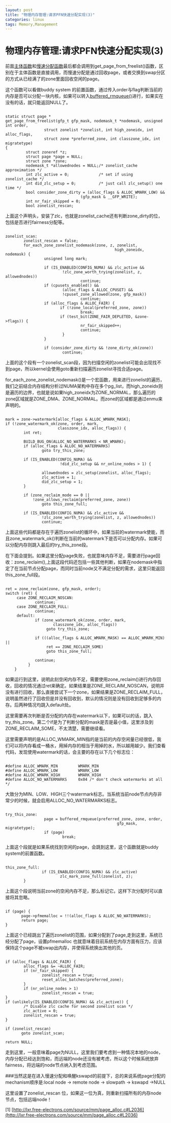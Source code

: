 ```yaml
---
layout: post
title: "物理内存管理:请求PFN快速分配实现(3)"
categories: linux
tags: Memory,Management
---
```

物理内存管理:请求PFN快速分配实现(3)
==============================
前面[主体函数](http://lzz5235.github.io/2015/03/24/pfn1.html)和[慢速分配函数](http://lzz5235.github.io/2015/04/06/pfn2.html)最后都会调用到get_page_from_freelist()函数，区别在于主体函数是直接调用，而慢速分配是通过回收page，或者交换到swap分区的方式从已经满了的zone里面回收空闲的page。

这个函数可以看做buddy system 的前置函数，通过传入order与flag判断当前的内存是否可以分配一块内核，如果可以转入[buffered_rmqueue()](http://lxr.free-electrons.com/source/mm/page_alloc.c#L1648)进行，如果实在没有的话，就只能返回NULL了。

<pre><code>
static struct page *
get_page_from_freelist(gfp_t gfp_mask, nodemask_t *nodemask, unsigned int order,
                 struct zonelist *zonelist, int high_zoneidx, int alloc_flags,
                 struct zone *preferred_zone, int classzone_idx, int migratetype)
{
         struct zoneref *z;
         struct page *page = NULL;
         struct zone *zone;
         nodemask_t *allowednodes = NULL;/* zonelist_cache approximation */
         int zlc_active = 0;             /* set if using zonelist_cache */
         int did_zlc_setup = 0;          /* just call zlc_setup() one time */
         bool consider_zone_dirty = (alloc_flags & ALLOC_WMARK_LOW) &&
                                 (gfp_mask & __GFP_WRITE);
         int nr_fair_skipped = 0;
         bool zonelist_rescan;
</code></pre>

上面这个声明头，安装了zlc，也就是zonelist_cache还有判断zone_dirty的位，包括是否进行fairness分配等。

<pre><code>
zonelist_scan:
        zonelist_rescan = false;
        for_each_zone_zonelist_nodemask(zone, z, zonelist,
                                                high_zoneidx, nodemask) {
                 unsigned long mark;
 
                 if (IS_ENABLED(CONFIG_NUMA) && zlc_active &&
                         !zlc_zone_worth_trying(zonelist, z, allowednodes))
                                 continue;
                 if (cpusets_enabled() &&
                         (alloc_flags & ALLOC_CPUSET) &&
                         !cpuset_zone_allowed(zone, gfp_mask))
                                 continue;
                 if (alloc_flags & ALLOC_FAIR) {
                        if (!zone_local(preferred_zone, zone))
                                 break;
                        if (test_bit(ZONE_FAIR_DEPLETED, &zone->flags)) {
                                 nr_fair_skipped++;
                                 continue;
                         }
                 }
 
                 if (consider_zone_dirty && !zone_dirty_ok(zone))
                         continue;
</code></pre>

上面的这个段有一个zonelist_scan段，因为扫描空闲的zonelist可能会出现找不到page，所以kernel会使用goto重新扫描遍历zonelist寻找合适page。

for_each_zone_zonelist_nodemask()是一个宏函数，用来进行zonelist的遍历，我们之前结合内存结构分析过NUMA架构中存在多个pg_list，而high_zoneidx则是遍历的边界，也就是说如果high_zoneidx为ZONE_NORMAL，那么遍历的zone区域就是ZONE_DMA、ZONE_NORMAL。而zone的区域都是通过enmu来声明的。

<pre><code>
mark = zone->watermark[alloc_flags & ALLOC_WMARK_MASK];
if (!zone_watermark_ok(zone, order, mark,
                       classzone_idx, alloc_flags)) {
        int ret;
 
        BUILD_BUG_ON(ALLOC_NO_WATERMARKS < NR_WMARK);
        if (alloc_flags & ALLOC_NO_WATERMARKS)
                goto try_this_zone;
 
        if (IS_ENABLED(CONFIG_NUMA) &&
                        !did_zlc_setup && nr_online_nodes > 1) {
 
                allowednodes = zlc_setup(zonelist, alloc_flags);
                zlc_active = 1;
                did_zlc_setup = 1;
        }
 
        if (zone_reclaim_mode == 0 ||
            !zone_allows_reclaim(preferred_zone, zone))
                goto this_zone_full;
 
        if (IS_ENABLED(CONFIG_NUMA) && zlc_active &&
                !zlc_zone_worth_trying(zonelist, z, allowednodes))
                continue;
</code></pre>

上面这些代码都是存在于遍历zonelist的循环中，如果当前的watermark使能，而且zone_watermark_ok()判断在当前的watermark下是否可以分配内存。如果可以分配内存则跳入最后的try_this_zone段。

在下面会提到。如果这里分配page失败，也就意味内存不足，需要进行page回收：zone_reclaim(),上面这段代码还包括一些其他判断，如果在nodemask中指定了在当前节点分配page，而同时当前node又不满足分配的需求，这里只能返回this_zone_full段。

<pre><code>
ret = zone_reclaim(zone, gfp_mask, order);
switch (ret) {
     case ZONE_RECLAIM_NOSCAN:
             continue;
     case ZONE_RECLAIM_FULL:
             continue;
     default:
             if (zone_watermark_ok(zone, order, mark,
                     classzone_idx, alloc_flags))
                  goto try_this_zone;
 
             if (((alloc_flags & ALLOC_WMARK_MASK) == ALLOC_WMARK_MIN) ||
                  ret == ZONE_RECLAIM_SOME)
                  goto this_zone_full;
 
             continue;
          }
    }
</code></pre>

如果运行到这里，说明此刻空闲内存不足，需要使用zone_reclaim()进行内存回收，回收的情况通过ret来确定。如果结果是ZONE_RECLAIM_NOSCAN，说明并没有进行回收，那么直接尝试下一个zone，如果结果是ZONE_RECLAIM_FULL，说明虽然进行了回收但是并没有回收到，默认的情况则是没有回收到足够多的内存。后两种情况均跳入default处。

这里需要再次判断是否分配的内存在watermark以下，如果可以的话，跳入try_this_zone。第二个if是为了判断分配的mask是否是最小值，这里涉及到ZONE_RECLAIM_SOME，不太清楚，需要继续看。

这里需要声明的是ALLOC_WMARK_MIN指的是当前的内存空闲量已经很低，我们可以将内存看成一桶水，用掉内存的相当于用掉的水，所以越用越少。我们查看代码，发现使用watermark的话，会主要的存在以下几个标志位：

<pre><code>
#define ALLOC_WMARK_MIN         WMARK_MIN
#define ALLOC_WMARK_LOW         WMARK_LOW
#define ALLOC_WMARK_HIGH        WMARK_HIGH
#define ALLOC_NO_WATERMARKS     0x04 /* don't check watermarks at all */
</code></pre>

大致分为MIN、LOW、HIGH三个watermark标志。当系统当前node节点内存非常少的时候，就会启用ALLOC_NO_WATERMARKS标志。

<pre><code>
try_this_zone:
                 page = buffered_rmqueue(preferred_zone, zone, order,
                                                 gfp_mask, migratetype);
                 if (page)
                         break;
</code></pre>

上面这个段就是如果系统找到空闲的page，会跳到这里，这个函数就是buddy system的前置函数。

<pre><code>
this_zone_full:
                if (IS_ENABLED(CONFIG_NUMA) && zlc_active)
                        zlc_mark_zone_full(zonelist, z);
        }
</code></pre>

上面这个段说明当前zone的空闲内存不足，那么标记它。这样下次分配时可以直接将其忽略。

<pre><code>
if (page) {
       page->pfmemalloc = !!(alloc_flags & ALLOC_NO_WATERMARKS);
       return page;
}
</code></pre>

上面这个已经跳出了遍历zonelist的范围，如果分配到了page,走到这里，系统已经分配了page，设置pfmemalloc 也就意味着目前系统在内存方面有压力，应该保持这个page不被swap出内存，并使得系统换出其他的页。

<pre><code>
if (alloc_flags & ALLOC_FAIR) {
        alloc_flags &= ~ALLOC_FAIR;
        if (nr_fair_skipped) {
                zonelist_rescan = true;
                reset_alloc_batches(preferred_zone);
        }
        if (nr_online_nodes > 1)
                zonelist_rescan = true;
}
if (unlikely(IS_ENABLED(CONFIG_NUMA) && zlc_active)) {
        /* Disable zlc cache for second zonelist scan */
        zlc_active = 0;
        zonelist_rescan = true;
}
 
if (zonelist_rescan)
       goto zonelist_scan;
 
return NULL;
</code></pre>

走到这里，一般意味着page为NULL，这里我们要考虑到一种情况本地的node，内存分配已经达到饱和，而远端的node还没有被考虑，所以这个时候系统放弃fairness，将远端的node节点纳入到考虑范围。

###当然这是在进入慢速分配和唤醒kswapd的前提下，总的来说系统page分配的mechanism顺序是:local node -> remote node -> slowpath -> kswapd ->NULL

这里设置了zonelist_rescan 位，如果这一位为真，则重新扫描所有的内存node节点，包括远端node！

 

[1] [http://lxr.free-electrons.com/source/mm/page_alloc.c#L2036](http://lxr.free-electrons.com/source/mm/page_alloc.c#L2036)

